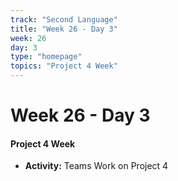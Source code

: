 ```yaml
---
track: "Second Language"
title: "Week 26 - Day 3"
week: 26
day: 3
type: "homepage"
topics: "Project 4 Week"
---
```



# Week 26 - Day 3

#### Project 4 Week
- **Activity:** Teams Work on Project 4

